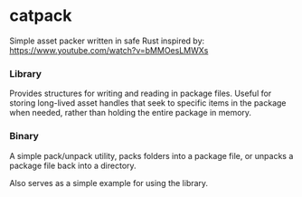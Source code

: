 # catpack

Simple asset packer written in safe Rust inspired by: https://www.youtube.com/watch?v=bMMOesLMWXs

### Library

Provides structures for writing and reading in package files. Useful for storing long-lived asset handles that seek to specific items in the package when needed, rather than
holding the entire package in memory.

### Binary

A simple pack/unpack utility, packs folders into a package file, or unpacks a package file back into a directory.

Also serves as a simple example for using the library.